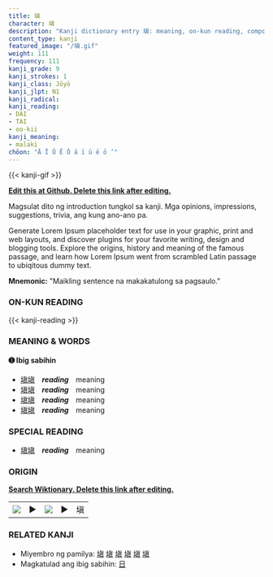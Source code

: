 ```yaml
---
title: 塡
character: 塡
description: "Kanji dictionary entry 塡: meaning, on-kun reading, compounds, origin, related kanji"
content_type: kanji
featured_image: "/塡.gif"
weight: 111
frequency: 111
kanji_grade: 9
kanji_strokes: 1
kanji_class: Jōyō
kanji_jlpt: N1
kanji_radical: 
kanji_reading: 
- DAI
- TAI
- oo-kii
kanji_meaning:
- malaki
chōon: "Ā Ī Ū Ē Ō ā ī ū ē ō ’"
---
```

[//]: # (Don't edit the line below. Kanji animated GIF code is automatically generated.)
{{< kanji-gif >}}

[//]: # (Edit below this line.)

**[Edit this at Github. Delete this link after editing.](https://github.com/tim0g/tim/tree/main/content/kanji/塡/index.md)**

Magsulat dito ng introduction tungkol sa kanji. Mga opinions, impressions, suggestions, trivia, ang kung ano-ano pa.

Generate Lorem Ipsum placeholder text for use in your graphic, print and web layouts, and discover plugins for your favorite writing, design and blogging tools. Explore the origins, history and meaning of the famous passage, and learn how Lorem Ipsum went from scrambled Latin passage to ubiqitous dummy text.
 
**Mnemonic:** "Maikling sentence na makakatulong sa pagsaulo."

### ON-KUN READING

[//]: # (Don't edit the line below. ON-KUN READING code is automatically generated.)
{{< kanji-reading >}}

### MEANING & WORDS

#### ➊ **Ibig sabihin**
  - [塡](../塡)[塡](../塡)　***reading***　meaning
  - [塡](../塡)[塡](../塡)　***reading***　meaning
  - [塡](../塡)[塡](../塡)　***reading***　meaning
  - [塡](../塡)[塡](../塡)　***reading***　meaning

### SPECIAL READING
  - [塡](../塡)[塡](../塡)　***reading***　meaning

### ORIGIN

**[Search Wiktionary. Delete this link after editing.](https://wiktionary.org/wiki/塡)**
<table class="kanji-table"><tr><td>
<img src="60px-塡-bronze.svg.png">
</td><td>▶</td><td>
<img src="60px-塡-oracle.svg.png">
</td><td>▶</td>
<td class="kanji-origin">塡</td>
</tr></table>

### RELATED KANJI
- Miyembro ng pamilya: [塡](../塡) [塡](../塡) [塡](../塡) [塡](../塡) [塡](../塡) [塡](../塡)
- Magkatulad ang ibig sabihin: [日](../日)
